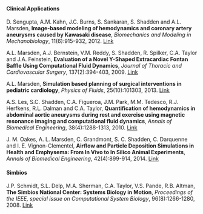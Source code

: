 #### Clinical Applications

D. Sengupta, A.M. Kahn, J.C. Burns, S. Sankaran, S. Shadden and A.L. Marsden, **Image-based modeling of hemodynamics and coronary artery aneurysms caused by Kawasaki disease**, _Biomechanics and Modeling in Mechanobiology_, 11(6):915-932, 2012. [Link](http://link.springer.com/article/10.1007/s10237-011-0361-8#page-1)

A.L. Marsden, A.J. Bernstein, V.M. Reddy, S. Shadden, R. Spilker, C.A. Taylor and J.A. Feinstein, **Evaluation of a Novel Y-Shaped Extracardiac Fontan Baffle Using Computational Fluid Dynamics**, _Journal of Thoracic and Cardiovascular Surgery_, 137(2):394-403, 2009. [Link](http://www.sciencedirect.com/science/article/pii/S0022522308016681)

A.L. Marsden, **Simulation based planning of surgical interventions in pediatric cardiology**, _Physics of Fluids_, 25(10):101303, 2013. [Link](http://scitation.aip.org/content/aip/journal/pof2/25/10/10.1063/1.4825031)

A.S. Les, S.C. Shadden, C.A. Figueroa, J.M. Park, M.M. Tedesco, R.J. Herfkens, R.L. Dalman and C.A. Taylor, **Quantification of hemodynamics in abdominal aortic aneurysms during rest and exercise using magnetic resonance imaging and computational fluid dynamics**, _Annals of Biomedical Engineering_, 38(4):1288-1313, 2010. [Link](http://link.springer.com/article/10.1007/s10439-010-9949-x#page-1)

J. M. Oakes, A. L. Marsden, C. Grandmont, S. C. Shadden, C. Darquenne and I. E. Vignon-Clementel, **Airflow and Particle Deposition Simulations in Health and Emphysema: From In Vivo to In Silico Animal Experiments**, _Annals of Biomedical Engineering_, 42(4):899-914, 2014. [Link](http://link.springer.com/article/10.1007/s10439-013-0954-8#page-1)

#### Simbios

J.P. Schmidt, S.L. Delp, M.A. Sherman, C.A. Taylor, V.S. Pande, R.B. Altman, **The Simbios National Center: Systems Biology in Motion**, _Proceedings of the IEEE, special issue on Computational System Biology_, 96(8):1266-1280, 2008. [Link](http://www.ncbi.nlm.nih.gov/pmc/articles/PMC2811325/)
